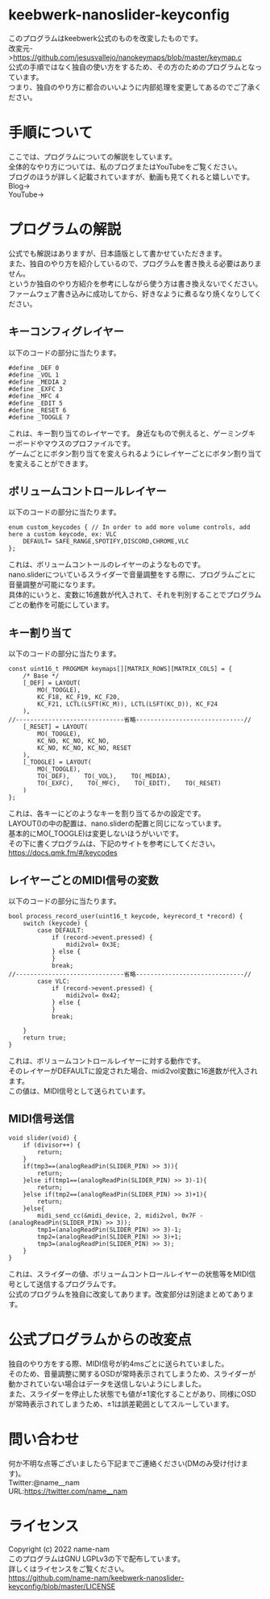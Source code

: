 # keebwerk-nanoslider-keyconfig
このプログラムはkeebwerk公式のものを改変したものです。  
改変元->https://github.com/jesusvallejo/nanokeymaps/blob/master/keymap.c  
公式の手順ではなく独自の使い方をするため、その方のためのプログラムとなっています。  
つまり、独自のやり方に都合のいいように内部処理を変更してあるのでご了承ください。  

# 手順について
ここでは、プログラムについての解説をしています。  
全体的なやり方については、私のブログまたはYouTubeをご覧ください。  
ブログのほうが詳しく記載されていますが、動画も見てくれると嬉しいです。  
Blog->  
YouTube->  

# プログラムの解説
公式でも解説はありますが、日本語版として書かせていただきます。  
また、独自のやり方を紹介しているので、プログラムを書き換える必要はありません。   
というか独自のやり方紹介を参考にしながら使う方は書き換えないでください。  
ファームウェア書き込みに成功してから、好きなように煮るなり焼くなりしてください。  

## キーコンフィグレイヤー
以下のコードの部分に当たります。  
```c:keymaps
#define _DEF 0
#define _VOL 1
#define _MEDIA 2
#define _EXFC 3
#define _MFC 4
#define _EDIT 5
#define _RESET 6
#define _TOOGLE 7
```
これは、キー割り当てのレイヤーです。
身近なもので例えると、ゲーミングキーボードやマウスのプロファイルです。  
ゲームごとにボタン割り当てを変えられるようにレイヤーごとにボタン割り当てを変えることができます。  

## ボリュームコントロールレイヤー
以下のコードの部分に当たります。  
```c:keymap
enum custom_keycodes { // In order to add more volume controls, add here a custom keycode, ex: VLC
    DEFAULT= SAFE_RANGE,SPOTIFY,DISCORD,CHROME,VLC
};
```
これは、ボリュームコントールのレイヤーのようなものです。  
nano.sliderについているスライダーで音量調整をする際に、プログラムごとに音量調整が可能になります。  
具体的にいうと、変数に16進数が代入されて、それを判別することでプログラムごとの動作を可能にしています。  
 


## キー割り当て
以下のコードの部分に当たります。  
```c:keymap
const uint16_t PROGMEM keymaps[][MATRIX_ROWS][MATRIX_COLS] = {
    /* Base */
    [_DEF] = LAYOUT(
        MO(_TOOGLE),
        KC_F18, KC_F19, KC_F20,
        KC_F21, LCTL(LSFT(KC_M)), LCTL(LSFT(KC_D)), KC_F24
    ),
//------------------------------省略------------------------------//
    [_RESET] = LAYOUT(
        MO(_TOOGLE),
        KC_NO, KC_NO, KC_NO,
        KC_NO, KC_NO, KC_NO, RESET 
    ),
    [_TOOGLE] = LAYOUT(
        MO(_TOOGLE),
        TO(_DEF),    TO(_VOL),    TO(_MEDIA),
        TO(_EXFC),    TO(_MFC),    TO(_EDIT),    TO(_RESET)
    )
};
```
これは、各キーにどのようなキーを割り当てるかの設定です。  
LAYOUT()の中の配置は、nano.sliderの配置と同じになっています。  
基本的にMO(_TOOGLE)は変更しないほうがいいです。  
その下に書くプログラムは、下記のサイトを参考にしてください。  
https://docs.qmk.fm/#/keycodes  

## レイヤーごとのMIDI信号の変数
以下のコードの部分に当たります。  
```c:keymap
bool process_record_user(uint16_t keycode, keyrecord_t *record) { 
    switch (keycode) {
        case DEFAULT:
            if (record->event.pressed) {
                midi2vol= 0x3E;
            } else {
            }
            break;
//------------------------------省略------------------------------//
        case VLC:
            if (record->event.pressed) {
                midi2vol= 0x42;
            } else {
            }
            break;
        
    }
    return true;
}
```
これは、ボリュームコントロールレイヤーに対する動作です。  
そのレイヤーがDEFAULTに設定された場合、midi2vol変数に16進数が代入されます。  
この値は、MIDI信号として送られています。  

## MIDI信号送信
```c:keymap
void slider(void) {
    if (divisor++) {
        return;
    }
    if(tmp3==(analogReadPin(SLIDER_PIN) >> 3)){
        return;
    }else if(tmp1==(analogReadPin(SLIDER_PIN) >> 3)-1){
        return;
    }else if(tmp2==(analogReadPin(SLIDER_PIN) >> 3)+1){
        return;
    }else{
        midi_send_cc(&midi_device, 2, midi2vol, 0x7F - (analogReadPin(SLIDER_PIN) >> 3));
        tmp1=(analogReadPin(SLIDER_PIN) >> 3)-1;
        tmp2=(analogReadPin(SLIDER_PIN) >> 3)+1;
        tmp3=(analogReadPin(SLIDER_PIN) >> 3);
    }
}
```
これは、スライダーの値、ボリュームコントロールレイヤーの状態等をMIDI信号として送信するプログラムです。  
公式のプログラムを独自に改変してあります。改変部分は別途まとめてあります。  

# 公式プログラムからの改変点
独自のやり方をする際、MIDI信号が約4msごとに送られていました。  
そのため、音量調整に関するOSDが常時表示されてしまうため、スライダーが動かされていない場合はデータを送信しないようにしました。  
また、スライダーを停止した状態でも値が±1変化することがあり、同様にOSDが常時表示されてしまうため、±1は誤差範囲としてスルーしています。  

# 問い合わせ
何か不明な点等ございましたら下記までご連絡ください(DMのみ受け付けます)。  
Twitter:@name__nam  
URL:https://twitter.com/name__nam  

# ライセンス
Copyright (c) 2022 name-nam  
このプログラムはGNU LGPLv3の下で配布しています。  
詳しくはライセンスをご覧ください。  
https://github.com/name-nam/keebwerk-nanoslider-keyconfig/blob/master/LICENSE